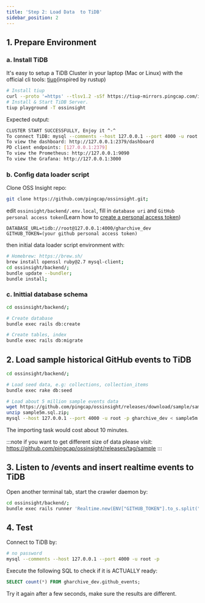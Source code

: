 ```yaml
---
title: 'Step 2: Load Data  to TiDB'
sidebar_position: 2
---
```


## 1. Prepare Environment

### a. Install TiDB

It's easy to setup a TiDB Cluster in your laptop (Mac or Linux) with the official cli tools: [tiup](https://tiup.io/)(inspired by rustup)

```bash
# Install tiup
curl --proto '=https' --tlsv1.2 -sSf https://tiup-mirrors.pingcap.com/install.sh | sh
# Install & Start TiDB Server.
tiup playground -T ossinsight
```

Expected output:
```bash
CLUSTER START SUCCESSFULLY, Enjoy it ^-^
To connect TiDB: mysql --comments --host 127.0.0.1 --port 4000 -u root -p (no password)
To view the dashboard: http://127.0.0.1:2379/dashboard
PD client endpoints: [127.0.0.1:2379]
To view the Prometheus: http://127.0.0.1:9090
To view the Grafana: http://127.0.0.1:3000
```

### b. Config data loader script

Clone OSS Insight repo:
```bash
git clone https://github.com/pingcap/ossinsight.git;
```

edit `ossinsight/backend/.env.local`, fill in `database uri` and `GitHub personal access token`(Learn how to [create a personal access token](/workshop/mini-ossinsight/step-by-step/find-data-source#creating-a-personal-access-token))
```
DATABASE_URL=tidb://root@127.0.0.1:4000/gharchive_dev
GITHUB_TOKEN=(your github personal access token)
```

then initial data loader script environment with:
```bash
# Homebrew: https://brew.sh/
brew install openssl ruby@2.7 mysql-client;
cd ossinsight/backend/;
bundle update --bundler;
bundle install;
```

### c. Inittial database schema

```bash
cd ossinsight/backend/;

# Create database
bundle exec rails db:create

# Create tables, index
bundle exec rails db:migrate
```


## 2. Load sample historical GitHub events to TiDB

```bash
cd ossinsight/backend/;

# Load seed data, e.g: collections, collection_items
bundle exec rake db:seed

# Load about 5 million sample events data
wget https://github.com/pingcap/ossinsight/releases/download/sample/sample5m.sql.zip;
unzip sample5m.sql.zip;
mysql --host 127.0.0.1 --port 4000 -u root -p gharchive_dev < sample5m.sql
```

The importing task would cost about 10 minutes.

:::note
if you want to get different size of data please visit: 
https://github.com/pingcap/ossinsight/releases/tag/sample
:::


## 3. Listen to /events and insert realtime events to TiDB

Open another terminal tab, start the crawler daemon by:

```bash
cd ossinsight/backend/;
bundle exec rails runner 'Realtime.new(ENV["GITHUB_TOKEN"].to_s.split(","), 100).run';
```

## 4. Test

Connect to TiDB by:
```bash
# no password
mysql --comments --host 127.0.0.1 --port 4000 -u root -p
```

Execute the following SQL to check if it is ACTUALLY ready:

```sql
SELECT count(*) FROM gharchive_dev.github_events;
```
Try it again after a few seconds, make sure the results are different.
